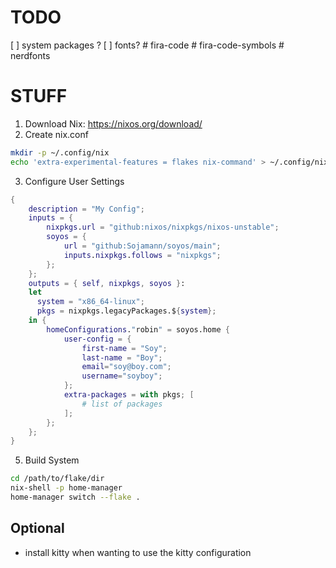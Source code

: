 # TODO
[ ] system packages ?
[ ] fonts?     # fira-code
    # fira-code-symbols
    # nerdfonts

# STUFF
1. Download Nix: https://nixos.org/download/
2. Create nix.conf
```bash
mkdir -p ~/.config/nix
echo 'extra-experimental-features = flakes nix-command' > ~/.config/nix/nix.conf
```
3. Configure User Settings
```nix
{
    description = "My Config";
    inputs = {
        nixpkgs.url = "github:nixos/nixpkgs/nixos-unstable";
        soyos = {
            url = "github:Sojamann/soyos/main";
            inputs.nixpkgs.follows = "nixpkgs";
        };
    };
    outputs = { self, nixpkgs, soyos }: 
    let
      system = "x86_64-linux";
      pkgs = nixpkgs.legacyPackages.${system};
    in {
        homeConfigurations."robin" = soyos.home {
            user-config = {
                first-name = "Soy";
                last-name = "Boy";
                email="soy@boy.com";
                username="soyboy";
            };
            extra-packages = with pkgs; [
                # list of packages
            ];
        };
    };
}

```

5. Build System
```bash
cd /path/to/flake/dir
nix-shell -p home-manager
home-manager switch --flake .
```

## Optional
- install kitty when wanting to use the kitty configuration

